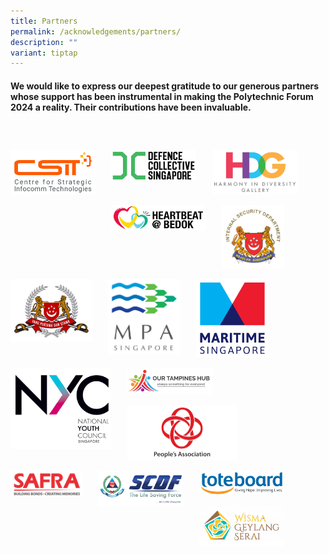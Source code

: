 ```yaml
---
title: Partners
permalink: /acknowledgements/partners/
description: ""
variant: tiptap
---
```

<h4><strong>We would like to express our deepest gratitude to our generous partners whose support has been instrumental in making the Polytechnic Forum 2024 a reality. Their contributions have been invaluable.</strong></h4>
<p>
<br>
</p><a class="isomer-image-wrapper" href="https://www.csit.gov.sg/"><img style="float: left; width: 27%; margin-right: 5%; margin-top: 2%; margin-bottom: 0.5em;" height="auto" width="100%" alt="" src="/images/PF 2024/Acknowledgements/CSIT_Logo.jpg"></a>
<p></p><a class="isomer-image-wrapper" href="https://www.defencecollectivesg.com/"><img style="float: left; width: 27%; margin-right: 5%; margin-top: 2%; margin-bottom: 0.5em;" height="auto" width="100%" alt="" src="/images/PF 2024/Acknowledgements/DCS.jpg"></a>
<p></p>
<p></p><a class="isomer-image-wrapper" href="https://www.harmonyindiversitygallery.gov.sg/"><img style="float: left; width: 27%; margin-right: 5%; margin-top: 2%; margin-bottom: 0.5em;" height="auto" width="100%" alt="" src="/images/PF 2024/Acknowledgements/HDG.jpg"></a>
<p></p>
<p></p><a class="isomer-image-wrapper" href="https://www.pa.gov.sg/our-network/heartbeat-bedok/heartbeatatbedok/"><img style="float: left; width: 30%; margin-right: 5%; margin-top: 2%; margin-bottom: 0.5em;" height="auto" width="100%" alt="" src="/images/PF 2024/Acknowledgements/HeartbeatBedok.jpg"></a>
<p></p>
<p></p><a class="isomer-image-wrapper" href="https://www.mha.gov.sg/isd"><img style="float: left; width: 20%; margin-right: 5%; margin-top: 2%; margin-bottom: 0.5em;" height="auto" width="100%" alt="" src="/images/PF 2024/Acknowledgements/ISD.jpg"></a>
<p></p>
<p></p><a class="isomer-image-wrapper" href="https://www.mindef.gov.sg/"><img style="float: left; width: 26%; margin-right: 5%; margin-top: 2%; margin-bottom: 0.5em;" height="auto" width="100%" alt="" src="/images/PF 2024/Acknowledgements/MOD.jpg"></a>
<p></p>
<p></p><a class="isomer-image-wrapper" href="https://www.mpa.gov.sg/home"><img style="float: left; width: 23%; margin-right: 5%; margin-top: 2%; margin-bottom: 0.5em;" height="auto" width="100%" alt="" src="/images/PF 2024/Acknowledgements/MPA.jpg"></a>
<p></p>
<p></p>
<div class="isomer-image-wrapper">
<img style="float: left; width: 23%; margin-right: 5%; margin-top: 2%; margin-bottom: 0.5em;" height="auto" width="100%" alt="" src="/images/PF 2024/Acknowledgements/MS.jpg">
</div>
<p></p>
<p></p><a class="isomer-image-wrapper" href="https://www.nyc.gov.sg/"><img style="float: left; width: 32%; margin-right: 5%; margin-top: 2%; margin-bottom: 0.5em;" height="auto" width="100%" alt="" src="/images/PF 2024/Acknowledgements/NYC.jpg"></a>
<p></p>
<p></p><a class="isomer-image-wrapper" href="https://www.pa.gov.sg/our-network/our-tampines-hub/our-tampines-hub/"><img style="float: left; width: 27%; margin-right: 5%; margin-top: 2%; margin-bottom: 0.5em;" height="auto" width="100%" alt="" src="/images/PF 2024/Acknowledgements/OTH_Logo.jpg"></a>
<p></p>
<p></p>
<div class="isomer-image-wrapper">
<img style="float: left; width: 35%; margin-right: 5%; margin-top: 2%; margin-bottom: 0.5em;" height="auto" width="100%" alt="" src="/images/PF 2024/Acknowledgements/PA.png">
</div>
<p></p>
<p></p>
<div class="isomer-image-wrapper">
<img style="float: left; width: 23%; margin-right: 5%; margin-top: 2%; margin-bottom: 0.5em;" height="auto" width="100%" alt="" src="/images/PF 2024/Acknowledgements/SAFRA_logo.jpg">
</div>
<p></p>
<p></p>
<div class="isomer-image-wrapper">
<img style="float: left; width: 27%; margin-right: 5%; margin-top: 2%; margin-bottom: 0.5em;" height="auto" width="100%" alt="" src="/images/PF 2024/Acknowledgements/SCDF_logo.jpg">
</div>
<p></p>
<p></p>
<div class="isomer-image-wrapper">
<img style="float: left; width: 27%; margin-right: 5%; margin-top: 2%; margin-bottom: 0.5em;" height="auto" width="100%" alt="" src="/images/PF 2024/Acknowledgements/Tote_Board.jpg">
</div>
<p></p>
<p></p>
<div class="isomer-image-wrapper">
<img style="float: left; width: 27%; margin-right: 5%; margin-top: 2%; margin-bottom: 0.5em;" height="auto" width="100%" alt="" src="/images/PF 2024/Acknowledgements/Wisma_Geylang_Serai.jpg">
</div>
<p></p>